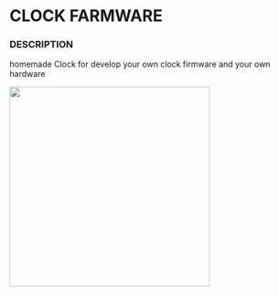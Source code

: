 # CLOCK FARMWARE

### DESCRIPTION
homemade Clock for develop your own clock firmware and your own hardware

<img src = "pcb.png" height = "350" >
